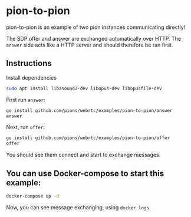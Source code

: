 # pion-to-pion
pion-to-pion is an example of two pion instances communicating directly!

The SDP offer and answer are exchanged automatically over HTTP.
The `answer` side acts like a HTTP server and should therefore be ran first.

## Instructions

Install dependencies
```sh
sudo apt install libasound2-dev libopus-dev libopusfile-dev
```

First run `answer`:
```sh
go install github.com/pions/webrtc/examples/pion-to-pion/answer
answer
```
Next, run `offer`:
```sh
go install github.com/pions/webrtc/examples/pion-to-pion/offer
offer
```

You should see them connect and start to exchange messages.

## You can use Docker-compose to start this example:
```sh
docker-compose up -d
```

Now, you can see message exchanging, using `docker logs`.
